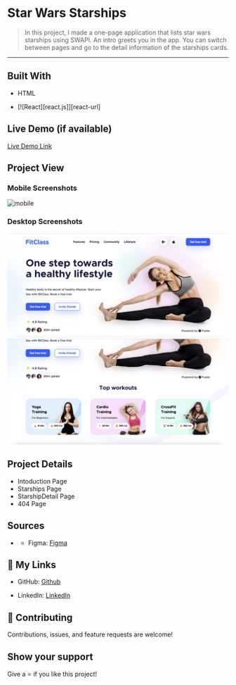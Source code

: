 # Star Wars Starships

> In this project, I made a one-page application that lists star wars starships using SWAPI. An intro greets you in the app. You can switch between pages and go to the detail information of the starships cards.

<hr/>

## Built With

- HTML

* [![React][react.js]][react-url]

## Live Demo (if available)

[Live Demo Link](https://livedemo.com)

## Project View

### Mobile Screenshots

![mobile](<`./src/assests/screenshots/localhost_3000_%20(1).png`>)

### Desktop Screenshots

![desktop 1](https://github.com/belifkutlu/fit-class-landing-page/blob/master/screenshots/desktop-1.png?raw=true)
![desktop 2](https://github.com/belifkutlu/fit-class-landing-page/blob/master/screenshots/desktop-2.png?raw=true)

## Project Details

- Intoduction Page
- Starships Page
- StarshipDetail Page
- 404 Page

## Sources

- - Figma: [Figma](https://www.figma.com/file/JdVtI5lgft84FQ6aErTEtO/Star-wars?node-id=0%3A1 "my project in Figma")

## 👤 My Links

- GitHub: [Github](https://github.com/belifkutlu "my github profile")

- LinkedIn: [LinkedIn](https://www.linkedin.com/in/b%C3%BC%C5%9Fra-elif-kutlu-64a70b187/)

## 🤝 Contributing

Contributions, issues, and feature requests are welcome!

## Show your support

Give a ⭐️ if you like this project!
